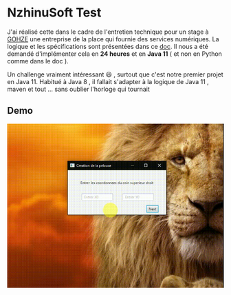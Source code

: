 # NzhinuSoft Test

J'ai réalisé cette dans le cadre de l'entretien technique pour un stage à [ GOHZE](https://gohze.org/) une entreprise de la place qui fournie des services numériques. La logique et les spécifications sont présentées dans ce [doc](specifications/cmr_entretien_technique_tondeuse.pdf). Il nous a été demandé d'implémenter cela en **24 heures** et en **Java 11** ( et non en Python comme dans le doc ).

Un challenge vraiment intéressant :smiley: , surtout que c'est notre premier projet en Java 11. Habitué à Java 8 , il fallait s'adapter à la logique de Java 11 , maven et tout ... sans oublier l'horloge qui tournait 
## Demo
<img src="images/tondeuse.gif"/>